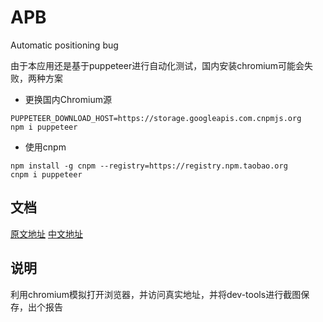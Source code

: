 # APB
Automatic positioning bug

由于本应用还是基于puppeteer进行自动化测试，国内安装chromium可能会失败，两种方案
+ 更换国内Chromium源
```
PUPPETEER_DOWNLOAD_HOST=https://storage.googleapis.com.cnpmjs.org
npm i puppeteer
```
+ 使用cnpm
```
npm install -g cnpm --registry=https://registry.npm.taobao.org
cnpm i puppeteer
```

## 文档
[原文地址](https://github.com/GoogleChrome/puppeteer/blob/master/docs/api.md#pageclickselector-options)
[中文地址](https://zhaoqize.github.io/puppeteer-api-zh_CN/#/class-Tracing)
## 说明
利用chromium模拟打开浏览器，并访问真实地址，并将dev-tools进行截图保存，出个报告
